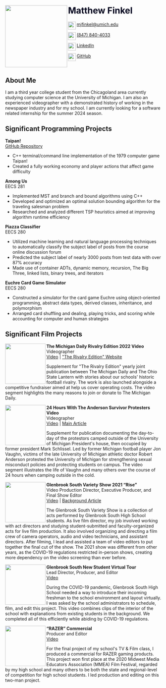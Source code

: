 <html>
  <head>
    <div class="header">
      <img src="https://github.com/mjfinkel/mjfinkel.github.io/assets/135854082/216edb1f-ad0b-423c-b3a3-044279d9e5a3" align="left" width="200" />
      <h1> <font color="#00021f"> Matthew Finkel </font> </h1>
      <a href="mailto: mjfinkel@umich.edu" target="_blank">
        <img src="https://github.com/mjfinkel/mjfinkel.github.io/assets/135854082/4fa846dd-b958-478b-b23c-0aec4e3de26c" align="left" width="25">
        mjfinkel@umich.edu
      </a> <br><br>
      <a href="tel:8478404033">
        <img src="https://github.com/mjfinkel/mjfinkel.github.io/assets/135854082/d151a8f2-2aa8-4e6f-b1a6-9ddce417ca2a" align="left" width="25">
        (847) 840-4033
      </a> <br><br>
      <a href="https://www.linkedin.com/in/matthew-finkel" target="_blank">
        <img src="https://github.com/mjfinkel/mjfinkel.github.io/assets/135854082/6d8f6b34-d422-487c-8493-dc36a6bf8d94" align="left" width="25">
        LinkedIn
      </a> <br><br>
      <a href="https://github.com/mjfinkel" target="_blank">
        <img src="https://github.com/mjfinkel/mjfinkel.github.io/assets/135854082/f4272608-1f53-4e05-8b59-0782e670ac09" align="left" width="25">
        GitHub
      </a>
      <br clear="left"/>
    </div>
  </head>
  <body>
    <div>
      <h2>About Me</h2>
      <p>I am a third year college student from the Chicagoland area currently studying computer science at the University of Michigan. I am also an experienced videographer with a demonstrated history of working in the newspaper industry and for my school. I am currently looking for a software related internship for the summer 2024 season.</p>
    </div>
    <div>
      <h2>Significant Programming Projects</h2>
      <p>
        <b>Taipan!</b> <br>
        <a href="https://github.com/mjfinkel/Taipan" target="_blank">GitHub Repository</a>
        <ul>
          <li>C++ terminal/command line implementation of the 1979 computer game Taipan!</li>
          <li>Created a fully working economy and player actions that affect game difficulty</li>
        </ul>
      </p>
      <p>
        <b>Among Us</b> <br>
        EECS 281
        <ul>
          <li>Implemented MST and branch and bound algorithms using C++</li>
          <li>Developed and optimized an optimal solution bounding algorithm for the traveling salesman problem</li>
          <li>Researched and analyzed different TSP heuristics aimed at improving algorithm runtime efficiency</li>
        </ul>
      </p>
      <p>
        <b>Piazza Classifier</b> <br>
        EECS 280
        <ul>
          <li>Utilized machine learning and natural language processing techniques to automatically classify the subject label of posts from the course online discussion forum</li>
          <li>Predicted the subject label of nearly 3000 posts from test data with over 87% accuracy</li>
          <li>Made use of container ADTs, dynamic memory, recursion, The Big Three, linked lists, binary trees, and iterators</li>
        </ul>
      </p>
      <p>
        <b>Euchre Card Game Simulator</b> <br>
        EECS 280
        <ul>
          <li>Constructed a simulator for the card game Euchre using object-oriented programming, abstract data types, derived classes, inheritance, and polymorphism</li>
          <li>Arranged card shuffling and dealing, playing tricks, and scoring while accounting for computer and human strategies</li>
        </ul>
      </p>
    </div>
    <div>
      <h2>Significant Film Projects</h2>
      <p>
        <img src="https://github.com/mjfinkel/mjfinkel.github.io/assets/135854082/61649027-18ef-4ca9-b90f-db4d2ef2031e" align="left" width="130">
        <b>The Michigan Daily Rivalry Edition 2022 Video</b> <br>
        Videographer <br>
        <a href="https://www.youtube.com/watch?v=92hbzgzqRqo" target="_blank">Video</a> | 
        <a href="https://www.therivalrygame.com/" target="_blank">"The Rivalry Edition" Website</a>
        <div>
          Supplement for "The Rivalry Edition" yearly joint publication between The Michigan Daily and The Ohio State Lantern with stories about our schools' historic football rivalry. The work is also launched alongside a competitive fundraiser aimed at help us cover operating costs. The video segment highlights the many reasons to join or donate to The Michigan Daily.
        </div>
      </p>
      <p>
        <img src="https://github.com/mjfinkel/mjfinkel.github.io/assets/135854082/42450991-25d8-44fc-aaf7-68afc99d4903" align="left" width="130">
        <b>24 Hours With The Anderson Survivor Protesters Video</b> <br>
        Videographer <br>
        <a href="https://www.youtube.com/watch?v=suf3ldFP3Pc" target="_blank">Video</a> | 
        <a href="https://www.michigandaily.com/news/24-hours-with-the-robert-anderson-survivor-protesters-outside-schlissels-house/" target="_blank">Main Article</a>
        <div>
          Supplement for publication documenting the day-to-day of the protestors camped outside of the University of Michigan President's house, then occupied by former president Mark Schlissel. Led by former Michigan football player Jon Vaughn, victims of the late University of Michigan athletic doctor Robert Anderson protested the University of Michigan for strengthening sexual misconduct policies and protecting students on campus. The video segment illustrates the life of Vaughn and many others over the course of 24 hours when camping outside in the cold.
        </div>
      </p>
      <p>
        <img src="https://github.com/mjfinkel/mjfinkel.github.io/assets/135854082/0e88b9ab-5507-4e2d-9077-ef53290bfb1d" align="left" width="130">
        <b id="vshow">Glenbrook South Variety Show 2021 “Rise”</b> <br>
        Video Production Director, Executive Producer, and Final Show Editor <br>
        <a href="https://vimeo.com/533979399" target="_blank">Video</a> | 
        <a href="https://theoracle.glenbrook225.org/category-4/2021/03/19/rise-variety-show-thrives-despite-pandemic/" target="_blank">Background Article</a>
        <div>
          The Glenbrook South Variety Show is a collection of acts performed by Glenbrook South High School students. As live film director, my job involved working with act directors and studying student-submitted and faculty-organized acts for live film production. It also involved organizing and directing a film crew of camera operators, audio and video technicians, and assistant directors. After filming, I lead and assisted a team of video editors to put together the final cut of the show. The 2021 show was different from other years, as the COVID-19 regulations restricted in-person shows, creating more dependency on the video screening than ever before.
        </div>
      </p>
      <p>
        <img src="https://github.com/mjfinkel/mjfinkel.github.io/assets/135854082/c7406072-e1dc-4346-b916-7a613980e627" align="left" width="130">
        <b>Glenbrook South New Student Virtual Tour</b> <br>
        Lead Director, Producer, and Editor <br>
        <a href="https://www.youtube.com/watch?v=kX8d7QvlzzM" target="_blank">Video</a>
        <div>
          During the COVID-19 pandemic, Glenbrook South High School needed a way to introduce their incoming freshman to the school environment and layout virtually. I was asked by the school administrators to schedule, film, and edit this project. This video combines clips of the interior of the school with explanations from existing students in the background. We completed all of this efficiently while abiding by COVID-19 regulations.
        </div>
      </p>
      <p>
        <img src="https://github.com/mjfinkel/mjfinkel.github.io/assets/135854082/c5801f00-3752-4bec-8010-7987d74f43a6" align="left" width="130">
        <b>“RAZER” Commercial</b> <br>
        Producer and Editor <br>
        <a href="https://drive.google.com/file/d/1L17CEjWD5z6pFUHoPkhrC5jF52UBe7hH/view" target="_blank">Video</a>
        <div>
          For the final project of my school's TV & Film class, I produced a commercial for RAZER gaming products. This project won first place at the 2020 Midwest Media Educators Association (MMEA) Film Festival, regarded by my high school and many others to be both the state and regional-level of competition for high school students. I led production and editing on this two-man project.
        </div>
      </p>
    </div>
  </body>
</html>
